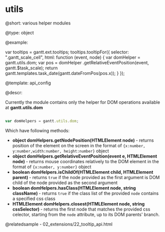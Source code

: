 utils
=============

@short:
	various helper modules

@type:
object

@example:

var tooltips = gantt.ext.tooltips;
tooltips.tooltipFor({
	selector: ".gantt_scale_cell",
	html: function (event, node) {
		var domHelper = gantt.utils.dom;
		var pos = domHelper .getRelativeEventPosition(event, gantt.$task_scale);
		return gantt.templates.task_date(gantt.dateFromPos(pos.x));
}
});

@template:	api_config


@descr:

Currently the module contains only the helper for DOM operations available at **gantt.utils.dom**


~~~js

var domHelpers = gantt.utils.dom;

~~~

Which have following methods:

- <b> object domHelpers.getNodePosition(HTMLElement node) </b> - returns position of the element on the screen in the format of `{x:number, y:number,width:number, height:number}` object
- <b> object domHelpers.getRelativeEventPosition(event e, HTMLElement node) </b> - returns mouse coordinates relatively to the DOM element in the format of `{x:number, y:number}` object
- <b> boolean domHelpers.isChildOf(HTMLElement child, HTMLElement parent) </b> - returns `true` if the node provided as the first argument is DOM child of the node provided as the second argument
- <b> boolean domHelpers.hasClass(HTMLElement node, string className) </b> - returns `true` if the class list of the provided `node` contains a specified css class 
- <b> HTMLElement domHelpers.closest(HTMLElement node, string cssSelector) </b> - returns the first node that matches the provided css celector, starting from the `node` attribute, up to its DOM parents' branch.


@relatedsample
	- 02_extensions/22_tooltip_api.html